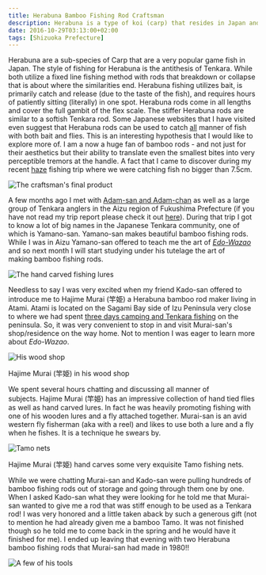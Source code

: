 ```yaml
---
title: Herabuna Bamboo Fishing Rod Craftsman
description: Herabuna is a type of koi (carp) that resides in Japan and requires specialized fishing equipment to bring to hand. I visit a bamboo craftsman who has been making Herabuna fishing rods his whole life...
date: 2016-10-29T03:13:00+02:00
tags: [Shizuoka Prefecture]
---
```

<div class=“text-lg m-2”>
<p class="mb-2">Herabuna are a sub-species of Carp that are a very popular game fish in Japan. The style of fishing for Herabuna is the antithesis of Tenkara. While both utilize a fixed line fishing method with rods that breakdown or collapse that is about where the similarities end. Herabuna fishing utilizes bait, is primarily catch and release (due to the taste of the fish), and requires hours of patiently sitting (literally) in one spot. Herabuna rods come in all lengths and cover the full gambit of the flex scale. The stiffer Herabuna rods are similar to a softish Tenkara rod. Some Japanese websites that I have visited even suggest that Herabuna rods can be used to catch <a href="https://www.allfishingbuy.com/All-About-Hera-Fishing.htm" target="_blank" rel="noopener noreferrer" class="text-red-500 hover:bg-red-500 hover:text-white">all</a> manner of fish with both bait and flies. This is an interesting hypothesis that I would like to explore more of. I am a now a huge fan of bamboo rods - and not just for their aesthetics but their ability to translate even the smallest bites into very perceptible tremors at the handle. A fact that I came to discover during my recent <a href="https://www.fallfishtenkara.com/goby-fishing/" target="_blank" rel="noopener noreferrer" class="text-red-500 hover:bg-red-500 hover:text-white">haze</a> fishing trip where we were catching fish no bigger than 7.5cm.</p>

<img class="w-8/12 rounded-lg shadow-lg mx-auto" src="https://fallfish-tenkara-images.s3-us-west-1.amazonaws.com/FfT+-+Herabuna/herabuna-bamboo+rod+maker-atami-izu+peninsula-fishing+rod.jpg" alt="The craftsman's final product" />

<p class="mt-2 mb-2">A few months ago I met with <a href="https://www.tenkarausa.com/myportfolio/conversations-japan-with-adam-trahan-and-adam-klags/" target="_blank" rel="noopener noreferrer" class="text-red-500 hover:bg-red-500 hover:text-white">Adam-san and Adam-chan</a> as well as a large group of Tenkara anglers in the Aizu region of Fukushima Prefecture (if you have not read my trip report please check it out <a href="https://www.fallfishtenkara.com/exploring-aizu/" target="_blank" rel="noopener noreferrer" class="text-red-500 hover:bg-red-500 hover:text-white">here</a>). During that trip I got to know a lot of big names in the Japanese Tenkara community, one of which is Yamano-san. Yamano-san makes beautiful bamboo fishing rods. While I was in Aizu Yamano-san offered to teach me the art of <a href="https://craftsmanship.net/bamboo-take-two-japans-gorgeous-precarious-fishing-poles/" target="_blank" rel="noopener noreferrer" class="text-red-500 hover:bg-red-500 hover:text-white"><em>Edo-Wazao</em></a> and so next month I will start studying under his tutelage the art of making bamboo fishing rods.</p>

<img class="w-8/12 rounded-lg shadow-lg mx-auto" src="https://fallfish-tenkara-images.s3-us-west-1.amazonaws.com/FfT+-+Herabuna/herabuna-bamboo+rod+maker-atami-izu+peninsula.jpg" alt="The hand carved fishing lures" />

<p class="mt-2 mb-2">Needless to say I was very excited when my friend Kado-san offered to introduce me to Hajime Murai (竿姫) a Herabuna bamboo rod maker living in Atami. Atami is located on the Sagami Bay side of Izu Peninsula very close to where we had spent <a href="https://www.fallfishtenkara.com/ayu/" target="_blank" rel="noopener noreferrer" class="text-red-500 hover:bg-red-500 hover:text-white">three days camping and Tenkara fishing</a> on the peninsula. So, it was very convenient to stop in and visit Murai-san's shop/residence on the way home. Not to mention I was eager to learn more about <em>Edo-Wazao</em>.</p>

<div class="w-8/12 mx-auto">
<img class="rounded-lg shadow-lg" src="https://fallfish-tenkara-images.s3-us-west-1.amazonaws.com/FfT+-+Herabuna/herabuna-bamboo+rod+maker-atami-izu+peninsula-hajime+murai.jpg" alt="His wood shop" />
<p class="italic text-center">Hajime Murai (竿姫) in his wood shop</p>
</div>

<p class="mt-2 mb-2">We spent several hours chatting and discussing all manner of subjects. Hajime Murai (竿姫) has an impressive collection of hand tied flies as well as hand carved lures. In fact he was heavily promoting fishing with one of his wooden lures and a fly attached together. Murai-san is an avid western fly fisherman (aka with a reel) and likes to use both a lure and a fly when he fishes. It is a technique he swears by.</p>

<div class="w-8/12 mx-auto">
<img class="rounded-lg shadow-lg" src="https://fallfish-tenkara-images.s3-us-west-1.amazonaws.com/FfT+-+Herabuna/herabuna-bamboo+rod+maker-atami-izu+peninsula-tamo.jpg" alt="Tamo nets" />
<p class="italic text-center">Hajime Murai (竿姫) hand carves some very exquisite Tamo fishing nets.</p>
</div>

<p class="mt-2 mb-2">While we were chatting Murai-san and Kado-san were pulling hundreds of bamboo fishing rods out of storage and going through them one by one. When I asked Kado-san what they were looking for he told me that Murai-san wanted to give me a rod that was stiff enough to be used as a Tenkara rod! I was very honored and a little taken aback by such a generous gift (not to mention he had already given me a bamboo Tamo. It was not finished though so he told me to come back in the spring and he would have it finished for me). I ended up leaving that evening with two Herabuna bamboo fishing rods that Murai-san had made in 1980!!</p>

<img class="w-8/12 rounded-lg shadow-lg mx-auto" src="https://fallfish-tenkara-images.s3-us-west-1.amazonaws.com/FfT+-+Herabuna/herabuna-bamboo+rod+maker-atami-izu+peninsula-wood+working.jpg" alt="A few of his tools" />
</div>